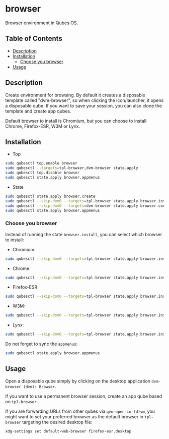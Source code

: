 # browser

Browser environment in Qubes OS.

## Table of Contents

* [Description](#description)
* [Installation](#installation)
  * [Choose you browser](#choose-you-browser)
* [Usage](#usage)

## Description

Create environment for browsing. By default it creates a disposable template
called "dvm-browser", so when clicking the icon/launcher, it opens a
disposable qube. If you want to save your session, you can also clone the
template and create app qubes.

Default browser to install is Chromium, but you can choose to install Chrome,
Firefox-ESR, W3M or Lynx.

## Installation

- Top
```sh
sudo qubesctl top.enable browser
sudo qubesctl --targets=tpl-browser,dvm-browser state.apply
sudo qubesctl top.disable browser
sudo qubesctl state.apply browser.appmenus
```

- State
<!-- pkg:begin:post-install -->
```sh
sudo qubesctl state.apply browser.create
sudo qubesctl --skip-dom0 --targets=tpl-browser state.apply browser.install
sudo qubesctl --skip-dom0 --targets=dvm-browser state.apply browser.configure
sudo qubesctl state.apply browser.appmenus
```
<!-- pkg:end:post-install -->

### Choose you browser

Instead of running the state `browser.install`, you can select which browser
to install:

- Chromium:
```sh
sudo qubesctl --skip-dom0 --targets=tpl-browser state.apply browser.install-chromium
```
- Chrome:
```sh
sudo qubesctl --skip-dom0 --targets=tpl-browser state.apply browser.install-chrome
```
- Firefox-ESR:
```sh
sudo qubesctl --skip-dom0 --targets=tpl-browser state.apply browser.install-firefox
```
- W3M:
```sh
sudo qubesctl --skip-dom0 --targets=tpl-browser state.apply browser.install-w3m
```
- Lynx:
```sh
sudo qubesctl --skip-dom0 --targets=tpl-browser state.apply browser.install-lynx
```

Do not forget to sync the `appmenus`:
```sh
sudo qubesctl state.apply browser.appmenus
```

## Usage

Open a disposable qube simply by clicking on the desktop application
`dvm-browser (dvm): Browser`.

If you want to use a permanent browser session, create an app qube based on
`tpl-browser`.

If you are forwarding URLs from other qubes via `qvm-open-in-(d)vm`, you might
want to set your preferred browser as the default browser in `tpl-browser`
targeting the desired desktop file:
```sh
xdg-settings set default-web-browser firefox-esr.desktop
```
